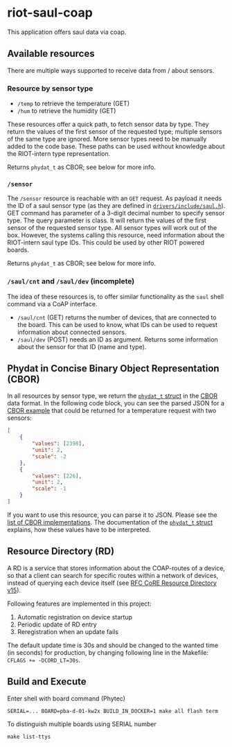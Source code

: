 # riot-saul-coap

This application offers saul data via coap.

## Available resources
There are multiple ways supported to receive data from / about
sensors.

### Resource by sensor type
- `/temp` to retrieve the temperature (GET)
- `/hum` to retrieve the humidity (GET)

These resources offer a quick path, to fetch sensor data by type. They
return the values of the first sensor of the requested type; multiple
sensors of the same type are ignored. More sensor types need to be
manually added to the code base. These paths can be used without
knowledge about the RIOT-intern type representation.

Returns `phydat_t` as CBOR; see below for more info.

### `/sensor`
The `/sensor` resource is reachable with an `GET` request. As payload
it needs the ID of a saul sensor type (as they are defined in
[`drivers/include/saul.h`][saul.h]). GET command has parameter of a 3-digit decimal number to specify sensor type. The query parameter is class.  It will return the values of the first sensor of the requested sensor type. All sensor types will work
out of the box. However, the systems calling this resource, need
information about the RIOT-intern saul type IDs. This could be used by
other RIOT powered boards.

Returns `phydat_t` as CBOR; see below for more info.

[saul.h]: https://github.com/RIOT-OS/RIOT/blob/d42c032998e77e122380b3d270ceedb7fff48cda/drivers/include/saul.h#L74

### `/saul/cnt` and `/saul/dev` (incomplete)
The idea of these resources is, to offer similar functionality as the
`saul` shell command via a CoAP interface.

- `/saul/cnt` (GET) returns the number of devices, that are connected
  to the board. This can be used to know, what IDs can be used to
  request information about connected sensors.
- `/saul/dev` (POST) needs an ID as argument. Returns some information
  about the sensor for that ID (name and type). 

## Phydat in Concise Binary Object Representation (CBOR)

In all resources by sensor type, we return the [`phydat_t` struct][]
in the [CBOR][] data format. In the following code block, you can see
the parsed JSON for a [CBOR example][] that could be returned for a
temperature request with two sensors:

``` json
[
    {
        "values": [2398],
        "unit": 2,
        "scale": -2
    },
    {
        "values": [226],
        "unit": 2,
        "scale": -1
    }
]
```

If you want to use this resource, you can parse it to JSON. Please see
the [list of CBOR implementations][]. The documentation of the
[`phydat_t` struct][] explains, how these values have to be
interpreted.

[`phydat_t` struct]: https://riot-os.org/api/structphydat__t.html

[cbor]: http://cbor.io/

[cbor example]: http://cbor.me/?bytes=9F(A3(66(76616C756573)-81(19.095E)-64(756E6974)-02-65(7363616C65)-21)-A3(66(76616C756573)-81(18.E2)-64(756E6974)-02-65(7363616C65)-20)-FF)

[list of cbor implementations]: http://cbor.io/impls.html

## Resource Directory (RD)
A RD is a service that stores information about the COAP-routes of a device, so that a client can search for specific routes
within a network of devices, instead of querying each device itself (see [RFC CoRE Resource Directory v15](https://tools.ietf.org/html/draft-ietf-core-resource-directory-15)).

Following features are implemented in this project:
1.  Automatic registration on device startup
2.  Periodic update of RD entry
3.  Reregistration when an update fails

The default update time is 30s and should be changed to the wanted time (in seconds) for production, by changing following line in the Makefile: `CFLAGS += -DCORD_LT=30s`.

## Build and Execute
Enter shell with board command (Phytec)

    SERIAL=... BOARD=pba-d-01-kw2x BUILD_IN_DOCKER=1 make all flash term

To distinguish multiple boards using SERIAL number

    make list-ttys 
